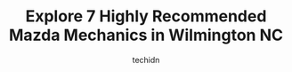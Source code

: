 ---
layout: ampstory
image: https://images.unsplash.com/photo-1508974239320-0a029497e820?ixlib=rb-4.0.3&ixid=MnwxMjA3fDB8MHxwaG90by1wYWdlfHx8fGVufDB8fHx8&auto=format&fit=crop&w=640&h=853&q=80
author: techidn
featured: false
description: Entrust your vehicle to the 7 best Mazda Mechanic in Wilmington NC, USA and experience the difference they can make. With their extensive knowledge, state-of-the-art facilities, and commitme
title: Explore 7 Highly Recommended Mazda Mechanics in Wilmington NC
cover:
   title: Explore 7 Highly Recommended Mazda Mechanics in Wilmington NC
   subtitle: Rickpate
   background: https://images.unsplash.com/photo-1508974239320-0a029497e820?ixlib=rb-4.0.3&ixid=MnwxMjA3fDB8MHxwaG90by1wYWdlfHx8fGVufDB8fHx8&auto=format&fit=crop&w=640&h=853&q=80

pages: 
 - layout: thirds
   top: <h1>#1 Performance Auto Specialists</h1>
   bottom: "<p>PAS is AMAZING! They fix things correctly the first time! Their staff is honest, courteous & professional! We always have the BEST experience with them! My mom drives 4 h</p>"
   background: https://www.knot35.com/toplist/wp-content/uploads/2023/06/best-mazda-mechanic-1-in-wilmington-nc-1685836859.jpeg
   backgroundblur: true
 - layout: thirds
   top: <h1>#2 J S & J Auto Honda Acura Services</h1>
   bottom: "<p>5625 Market St, Wilmington, NC 28405, United States</p>"
   background: https://www.knot35.com/toplist/wp-content/uploads/2023/06/best-mazda-mechanic-2-in-wilmington-nc-1685836860.jpeg
   cta:
      link: https://www.knot35.com/toplist/explore-7-highly-recommended-mazda-mechanics-in-wilmington-nc/
      text: Explore 7 Highly Recommended Mazda Mechanics in Wilmington NC
 - layout: thirds
   top: <h1>#3 Pats Auto Service Center</h1>
   bottom: "<p>5009 Carolina Beach Rd suite a, Wilmington, NC 28412, United States</p>"
   background: https://www.knot35.com/toplist/wp-content/uploads/2023/06/best-mazda-mechanic-3-in-wilmington-nc-1685836860.jpeg
   cta:
      link: https://www.knot35.com/toplist/explore-7-highly-recommended-mazda-mechanics-in-wilmington-nc/
      text: Explore 7 Highly Recommended Mazda Mechanics in Wilmington NC
 - layout: thirds
   top: <h1>#4 Derhams Alignment & Brake Center</h1>
   bottom: "<p>6609 Market St, Wilmington, NC 28405, United States</p>"
   background: https://images.unsplash.com/photo-1484589065579-248aad0d8b13?ixlib=rb-4.0.3&ixid=MnwxMjA3fDB8MHxwaG90by1wYWdlfHx8fGVufDB8fHx8&auto=format&fit=crop&w=640&h=853&q=80
   cta:
      link: https://www.knot35.com/toplist/explore-7-highly-recommended-mazda-mechanics-in-wilmington-nc/
      text: Explore 7 Highly Recommended Mazda Mechanics in Wilmington NC
 - layout: thirds
   top: <h1>#5 Wilmington Motor Works</h1>
   bottom: "<p>300 Old Dairy Rd, Wilmington, NC 28405, United States</p>"
   background: https://images.unsplash.com/photo-1546497974-b213c9efb599?ixlib=rb-4.0.3&ixid=MnwxMjA3fDB8MHxwaG90by1wYWdlfHx8fGVufDB8fHx8&auto=format&fit=crop&w=640&h=853&q=80
   cta:
      link: https://www.knot35.com/toplist/explore-7-highly-recommended-mazda-mechanics-in-wilmington-nc/
      text: Explore 7 Highly Recommended Mazda Mechanics in Wilmington NC
 - layout: thirds
   top: <h1>#6 Atlantic Car Care</h1>
   bottom: "<p>21 New Bern St, Wilmington, NC 28403, United States</p>"
   background: https://images.unsplash.com/photo-1522441815192-d9f04eb0615c?ixlib=rb-4.0.3&ixid=MnwxMjA3fDB8MHxwaG90by1wYWdlfHx8fGVufDB8fHx8&auto=format&fit=crop&w=640&h=853&q=80
   cta:
      link: https://www.knot35.com/toplist/explore-7-highly-recommended-mazda-mechanics-in-wilmington-nc/
      text: Explore 7 Highly Recommended Mazda Mechanics in Wilmington NC
 - layout: thirds
   top: <h1>#7 Averys Automotive</h1>
   bottom: "<p>1801 Oleander Dr, Wilmington, NC 28403, United States</p>"
   background: https://images.unsplash.com/photo-1613843873231-1447db182f97?ixlib=rb-4.0.3&ixid=MnwxMjA3fDB8MHxwaG90by1wYWdlfHx8fGVufDB8fHx8&auto=format&fit=crop&w=640&h=853&q=80
   cta:
      link: https://www.knot35.com/toplist/explore-7-highly-recommended-mazda-mechanics-in-wilmington-nc/
      text: Explore 7 Highly Recommended Mazda Mechanics in Wilmington NC
 - layout: thirds
   middle: Continue reading...
   background: https://images.unsplash.com/photo-1615749413727-825b59a857b5?ixlib=rb-4.0.3&ixid=MnwxMjA3fDB8MHxwaG90by1wYWdlfHx8fGVufDB8fHx8&auto=format&fit=crop&w=640&h=853&q=80
   cta:
      link: https://www.knot35.com/toplist/explore-7-highly-recommended-mazda-mechanics-in-wilmington-nc/
      text: Explore 7 Highly Recommended Mazda Mechanics in Wilmington NC
      
---